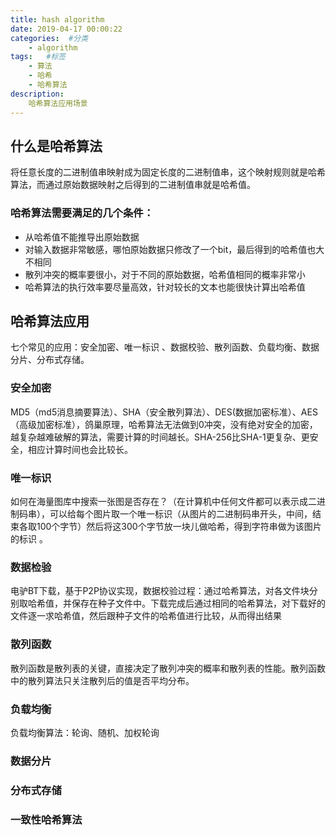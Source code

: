 ```yaml
---
title: hash algorithm
date: 2019-04-17 00:00:22
categories:  #分类
    - algorithm
tags:   #标签
    - 算法
    - 哈希
    - 哈希算法
description: 
    哈希算法应用场景
---
```


## 什么是哈希算法
将任意长度的二进制值串映射成为固定长度的二进制值串，这个映射规则就是哈希算法，而通过原始数据映射之后得到的二进制值串就是哈希值。
### 哈希算法需要满足的几个条件：
* 从哈希值不能推导出原始数据
* 对输入数据非常敏感，哪怕原始数据只修改了一个bit，最后得到的哈希值也大不相同
* 散列冲突的概率要很小，对于不同的原始数据，哈希值相同的概率非常小
* 哈希算法的执行效率要尽量高效，针对较长的文本也能很快计算出哈希值


## 哈希算法应用
七个常见的应用：安全加密、唯一标识 、数据校验、散列函数、负载均衡、数据分片、分布式存储。

### 安全加密
MD5（md5消息摘要算法）、SHA（安全散列算法）、DES(数据加密标准）、AES（高级加密标准），鸽巢原理，哈希算法无法做到0冲突，没有绝对安全的加密，越复杂越难破解的算法，需要计算的时间越长。SHA-256比SHA-1更复杂、更安全，相应计算时间也会比较长。
### 唯一标识 
如何在海量图库中搜索一张图是否存在？（在计算机中任何文件都可以表示成二进制码串），可以给每个图片取一个唯一标识（从图片的二进制码串开头，中间，结束各取100个字节）然后将这300个字节放一块儿做哈希，得到字符串做为该图片的标识 。

### 数据检验
电驴BT下载，基于P2P协议实现，数据校验过程：通过哈希算法，对各文件块分别取哈希值，并保存在种子文件中。下载完成后通过相同的哈希算法，对下载好的文件逐一求哈希值，然后跟种子文件的哈希值进行比较，从而得出结果
### 散列函数
散列函数是散列表的关键，直接决定了散列冲突的概率和散列表的性能。散列函数中的散列算法只关注散列后的值是否平均分布。
### 负载均衡
负载均衡算法：轮询、随机、加权轮询
### 数据分片

### 分布式存储


### 一致性哈希算法

